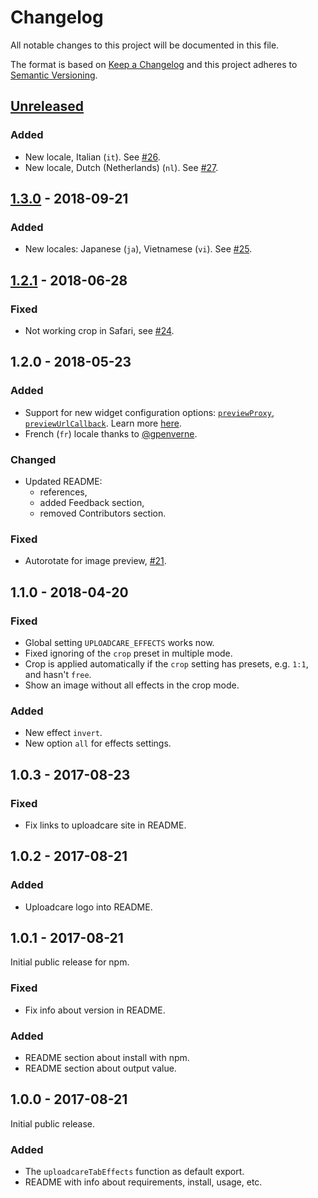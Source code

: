# Changelog

All notable changes to this project will be documented in this file.

The format is based on [Keep a Changelog](http://keepachangelog.com/en/1.0.0/)
and this project adheres to [Semantic Versioning](http://semver.org/spec/v2.0.0.html).

## [Unreleased]

### Added

* New locale, Italian (`it`). See [#26][github-pr-26].
* New locale, Dutch (Netherlands) (`nl`). See [#27][github-pr-27].

[Unreleased]: https://github.com/uploadcare/uploadcare-widget-tab-effects/compare/v1.3.0...HEAD
[github-pr-26]: https://github.com/uploadcare/uploadcare-widget-tab-effects/pull/26
[github-pr-27]: https://github.com/uploadcare/uploadcare-widget-tab-effects/pull/27

## [1.3.0] - 2018-09-21

### Added

* New locales: Japanese (`ja`), Vietnamese (`vi`). See [#25][github-pr-25].

[1.3.0]: https://github.com/uploadcare/uploadcare-widget-tab-effects/compare/v1.2.1...v1.3.0
[github-pr-25]: https://github.com/uploadcare/uploadcare-widget-tab-effects/pull/25

## [1.2.1] - 2018-06-28

### Fixed

* Not working crop in Safari, see [#24][github-pr-24].

[1.2.1]: https://github.com/uploadcare/uploadcare-widget-tab-effects/compare/v1.2.0...v1.2.1
[github-pr-24]: https://github.com/uploadcare/uploadcare-widget/pull/24

## 1.2.0 - 2018-05-23

### Added

* Support for new widget configuration options:
  [`previewProxy`](https://uploadcare.com/docs/uploads/widget/config/#option-preview-proxy),
  [`previewUrlCallback`](https://uploadcare.com/docs/uploads/widget/config/#option-preview-url-callback).
  Learn more [here](https://uploadcare.com/docs/uploads/widget/secure_urls/).
* French (`fr`) locale thanks to [@gpenverne](https://github.com/gpenverne).

### Changed

* Updated README:
  * references,
  * added Feedback section,
  * removed Contributors section.

### Fixed

* Autorotate for image preview, [#21][github-pr-21].

[github-pr-21]: https://github.com/uploadcare/uploadcare-widget-tab-effects/pull/21

## 1.1.0 - 2018-04-20

### Fixed

* Global setting `UPLOADCARE_EFFECTS` works now.
* Fixed ignoring of the `crop` preset in multiple mode.
* Crop is applied automatically if
  the `crop` setting has presets, e.g. `1:1`, and hasn't `free`.
* Show an image without all effects in the crop mode.

### Added

* New effect `invert`.
* New option `all` for effects settings.

## 1.0.3 - 2017-08-23

### Fixed

* Fix links to uploadcare site in README.

## 1.0.2 - 2017-08-21

### Added

* Uploadcare logo into README.

## 1.0.1 - 2017-08-21

Initial public release for npm.

### Fixed

* Fix info about version in README.

### Added

* README section about install with npm.
* README section about output value.

## 1.0.0 - 2017-08-21

Initial public release.

### Added

* The `uploadcareTabEffects` function as default export.
* README with info about requirements, install, usage, etc.
